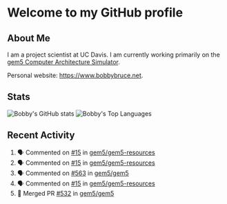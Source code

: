 # Welcome to my GitHub profile

## About Me

I am a project scientist at UC Davis. I am currently working primarily on the [gem5 Computer Architecture Simulator](https://github.com/gem5).

Personal website: <https://www.bobbybruce.net>.

## Stats

![Bobby's GitHub stats](https://github-readme-stats.vercel.app/api?username=bobbyrbruce&show_icons=true&theme=responsive&include_all_commits=true&count_private=true&show=reviews&disable_animations=true)
![Bobby's Top Languages ](https://github-readme-stats.vercel.app/api/top-langs/?username=bobbyrbruce&layout=compact&theme=responsive&count_private=true&langs_count=10&disable_animations=true)

## Recent Activity

<!--START_SECTION:activity-->
1. 🗣 Commented on [#15](https://github.com/gem5/gem5-resources/pull/15#issuecomment-1817166730) in [gem5/gem5-resources](https://github.com/gem5/gem5-resources)
2. 🗣 Commented on [#15](https://github.com/gem5/gem5-resources/pull/15#issuecomment-1817145507) in [gem5/gem5-resources](https://github.com/gem5/gem5-resources)
3. 🗣 Commented on [#563](https://github.com/gem5/gem5/pull/563#issuecomment-1815574616) in [gem5/gem5](https://github.com/gem5/gem5)
4. 🗣 Commented on [#15](https://github.com/gem5/gem5-resources/pull/15#issuecomment-1815523152) in [gem5/gem5-resources](https://github.com/gem5/gem5-resources)
5. 🎉 Merged PR [#532](https://github.com/gem5/gem5/pull/532) in [gem5/gem5](https://github.com/gem5/gem5)
<!--END_SECTION:activity-->
